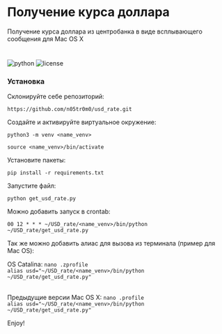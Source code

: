 # Получение курса доллара

Получение курса доллара из центробанка в виде всплывающего сообщения для Mac OS X

#

![python](https://img.shields.io/badge/python-3.6%2B-blue) ![license](https://img.shields.io/badge/license-MIT-yellow)

### Установка

Склонируйте себе репозиторий: 

`https://github.com/n05tr0m0/usd_rate.git`

Создайте и активируйте виртуальное окружение:

`python3 -m venv <name_venv>`

`source <name_venv>/bin/activate`

Установите пакеты:

`pip install -r requirements.txt`

Запустите файл:

`python get_usd_rate.py`

Можно добавить запуск в crontab:

`00 12 * * * ~/USD_rate/<name_venv>/bin/python  ~/USD_rate/get_usd_rate.py`


Так же можно добавить алиас для вызова из терминала (пример для Mac OS):

OS Catalina: `nano .zprofile` <br>
`alias usd="~/USD_rate/<name_venv>/bin/python  ~/USD_rate/get_usd_rate.py"` 

<br>Предыдущие версии Mac OS X:
`nano .profile` <br>
`alias usd="~/USD_rate/<name_venv>/bin/python  ~/USD_rate/get_usd_rate.py"`


Enjoy!

